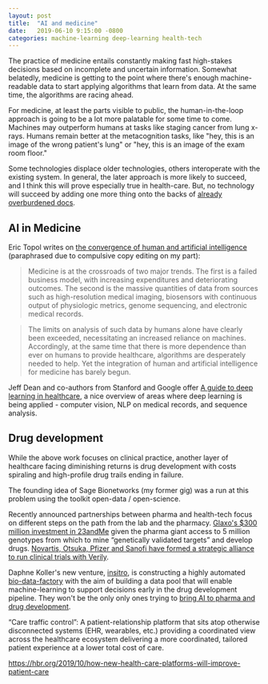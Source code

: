 ```yaml
---
layout: post
title:  "AI and medicine"
date:   2019-06-10 9:15:00 -0800
categories: machine-learning deep-learning health-tech
---
```


The practice of medicine entails constantly making fast high-stakes decisions based on incomplete and uncertain information. Somewhat belatedly, medicine is getting to the point where there's enough machine-readable data to start applying algorithms that learn from data. At the same time, the algorithms are racing ahead.

For medicine, at least the parts visible to public, the human-in-the-loop approach is going to be a lot more palatable for some time to come. Machines may outperform humans at tasks like staging cancer from lung x-rays. Humans remain better at the metacognition tasks, like "hey, this is an image of the wrong patient's lung" or "hey, this is an image of the exam room floor."

Some technologies displace older technologies, others interoperate with the existing system. In general, the later approach is more likely to succeed, and I think this will prove especially true in health-care. But, no technology will succeed by adding one more thing onto the backs of [already overburdened docs][10].


## AI in Medicine


Eric Topol writes on [the convergence of human and artificial intelligence][2] (paraphrased due to compulsive copy editing on my part):

> Medicine is at the crossroads of two major trends. The first is a failed business model, with increasing expenditures and deteriorating outcomes. The second is the massive quantities of data from sources such as high-resolution medical imaging, biosensors with continuous output of physiologic metrics, genome sequencing, and electronic medical records.

> The limits on analysis of such data by humans alone have clearly been exceeded, necessitating an increased reliance on machines. Accordingly, at the same time that there is more dependence than ever on humans to provide healthcare, algorithms are desperately needed to help. Yet the integration of human and artificial intelligence for medicine has barely begun.

Jeff Dean and co-authors from Stanford and Google offer [A guide to deep learning in healthcare][1], a nice overview of areas where deep learning is being applied - computer vision, NLP on medical records, and sequence analysis.


## Drug development

While the above work focuses on clinical practice, another layer of healthcare facing diminishing returns is drug development with costs spiraling and high-profile drug trails ending in failure.

The founding idea of Sage Bionetworks (my former gig) was a run at this problem using the toolkit open-data / open-science.

Recently announced partnerships between pharma and health-tech focus on different steps on the path from the lab and the pharmacy. [Glaxo's $300 million investment in 23andMe][6] given the pharma giant access to 5 million genotypes from which to mine “genetically validated targets” and develop drugs. [Novartis, Otsuka, Pfizer and Sanofi have formed a strategic alliance to run clinical trials with Verily][5].

Daphne Koller's new venture, [insitro][3], is constructing a highly automated [bio-data-factory][4] with the aim of building a data pool that will enable machine-learning to support decisions early in the drug development pipeline. They won't be the only only ones trying to [bring AI to pharma and drug development][9].



“Care traffic control”: A patient-relationship platform that sits atop otherwise disconnected systems (EHR, wearables, etc.) providing a coordinated view across the healthcare ecosystem delivering a more coordinated, tailored patient experience at a lower total cost of care.

https://hbr.org/2019/10/how-new-health-care-platforms-will-improve-patient-care



[1]: https://www.nature.com/articles/s41591-018-0316-z
[2]: https://www.nature.com/articles/s41591-018-0300-7
[3]: http://www.insitro.com/
[4]: https://www.youtube.com/watch?v=uyLT7EfWmsg
[5]: https://www.biospace.com/article/releases/verily-forms-strategic-alliances-with-novartis-otsuka-pfizer-and-sanofi-to-transform-clinical-research/
[6]: https://www.nbcnews.com/health/health-news/drug-giant-glaxo-teams-dna-testing-company-23andme-n894531
[7]: /2019-05-31/multi-omic-studies.html
[8]: /2018-08-24/data-health-tech-companies.html
[9]: https://www.ft.com/content/e450a688-ddfb-11e8-b173-ebef6ab1374a
[10]: https://www.nytimes.com/2019/06/08/opinion/sunday/hospitals-doctors-nurses-burnout.html